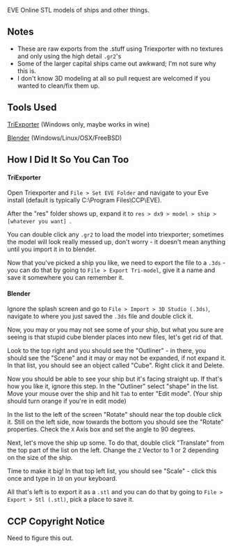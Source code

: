 EVE Online STL models of ships and other things.

## Notes
* These are raw exports from the .stuff using Triexporter with no textures and only using the high detail `.gr2`'s
* Some of the larger capital ships came out awkward; I'm not sure why this is.
* I don't know 3D modeling at all so pull request are welcomed if you wanted to clean/fix them up.

## Tools Used
[TriExporter](http://dl.eve-files.com/media/corp/SeriousM/TriExporter_2009.zip) (Windows only, maybe works in wine)

[Blender](http://www.blender.org/download/get-blender/) (Windows/Linux/OSX/FreeBSD)

## How I Did It So You Can Too
#### TriExporter
Open Triexporter and `File > Set EVE Folder` and navigate to your Eve install (default is typically C:\Program Files\CCP\EVE\).

After the "res" folder shows up, expand it to `res > dx9 > model > ship > [whatever you want] `. 

You can double click any `.gr2` to load the model into triexporter; sometimes the model will look really messed up, don't worry - it doesn't mean anything until you import it in to blender.

Now that you've picked a ship you like, we need to export the file to a `.3ds` - you can do that by going to `File > Export Tri-model`, give it a name and save it somewhere you can remember it.

#### Blender

Ignore the splash screen and go to `File > Import > 3D Studio (.3ds)`, navigate to where you just saved the `.3ds` file and double click it.

Now, you may or you may not see some of your ship, but what you sure are seeing is that stupid cube blender places into new files, let's get rid of that. 

Look to the top right and you should see the "Outliner" - in there, you should see the "Scene" and it may or may not be expanded, if not expand it. In that list, you should see an object called "Cube". Right click it and Delete.

Now you should be able to see your ship but it's facing straight up. If that's how you like it, ignore this step. In the "Outliner" select "shape" in the list. Move your mouse over the ship and hit `Tab` to enter "Edit mode". (Your ship should turn orange if you're in edit mode)

In the list to the left of the screen "Rotate" should near the top double click it. Still on the left side, now towards the bottom you should see the "Rotate" properties. Check the `X` Axis box and set the angle to 90 degrees.

Next, let's move the ship up some. To do that, double click "Translate" from the top part of the list on the left. Change the `Z` Vector to 1 or 2 depending on the size of the ship.

Time to make it big! In that top left list, you should see "Scale" - click this once and type in `10` on your keyboard.

All that's left is to export it as a `.stl` and you can do that by going to `File > Export > Stl (.stl)`, pick a place to save it. 

## CCP Copyright Notice

Need to figure this out.
